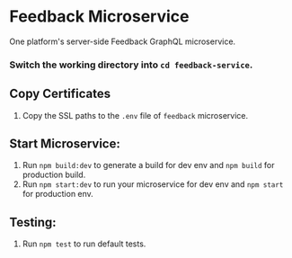 Feedback Microservice
=================================================

One platform's server-side Feedback GraphQL microservice.

### Switch the working directory into `cd feedback-service`.

  Copy Certificates
  ------------
  1.  Copy the SSL paths to the `.env` file of `feedback` microservice.

  Start Microservice:
  ------------
  1.  Run `npm build:dev` to generate a build for dev env and `npm build` for production build.
  2.  Run `npm start:dev` to run your microservice for dev env and `npm start` for production env.


  Testing:
  ------------
  1.  Run `npm test` to run default tests.
